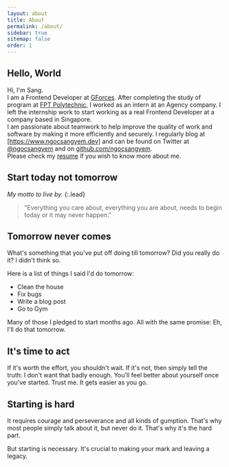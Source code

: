 ```yaml
---
layout: about
title: About
permalink: /about/
sidebar: true
sitemap: false
order: 1
---
```


## Hello, World

Hi, I'm Sang.<br/>
I am a Frontend Developer at [GForces]. After completing the study of program at [FPT Polytechnic], I worked as an intern at an Agency company. I left the internship work to start working as a real Frontend Developer at a company based in Singapore.<br/>
I am passionate about teamwork to help improve the quality of work and software by making it more efficiently and securely. I regularly blog at [https://www.ngocsangyem.dev] and can be found on Twitter at [@ngocsangyem] and on [github.com/ngocsangyem].<br/>
Please check my [resume] if you wish to know more about me.

## Start today not tomorrow

_My motto to live by._
{:.lead}

> "Everything you care about, everything you are about, needs to begin today or it may never happen."

## Tomorrow never comes

What's something that you've put off doing till tomorrow? Did you really do it? I didn't think so.

Here is a list of things I said I'd do tomorrow:

- Clean the house
- Fix bugs
- Write a blog post
- Go to Gym

Many of those I pledged to start months ago. All with the same promise: Eh, I'll do that tomorrow.

## It's time to act

If it's worth the effort, you shouldn't wait. If it's not, then simply tell the truth: I don't want that badly enough. You'll feel better about yourself once you've started. Trust me. It gets easier as you go.

## Starting is hard

It requires courage and perseverance and all kinds of gumption. That's why most people simply talk about it, but never do it. That's why it's the hard part.

But starting is necessary. It's crucial to making your mark and leaving a legacy.

<!-- Links -->
[resume]: /resume/
[GForces]: https://www.gforces.co.uk/
[FPT Polytechnic]: https://caodang.fpt.edu.vn/
[https://www.ngocsangyem.dev]: https://www.ngocsangyem.dev
[@ngocsangyem]: https://twitter.com/ngocsangyem
[github.com/ngocsangyem]: https://github.com/ngocsangyem
